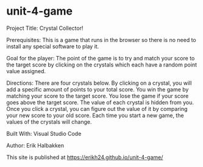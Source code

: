 # unit-4-game

Project Title:
Crystal Collector!

Prerequisites:
This is a game that runs in the browser so there is no need to install any special software to play it.


Goal for the player:
The point of the game is to try and match your score to the target score by clicking on the crystals which each have a random point value assigned.


Directions:
There are four crystals below. By clicking on a crystal, you will add a specific amount of points to your
total score.
You win the game by matching your score to the target score. You lose the game if your score
goes above the target score.
The value of each crystal is hidden from you. Once you click a crystal, you can figure out the value of
it by comparing your new score to your old score.
Each time you start a new game, the values of the crystals will change.


Built With:
Visual Studio Code


Author:
Erik Halbakken


This site is published at https://erikh24.github.io/unit-4-game/
